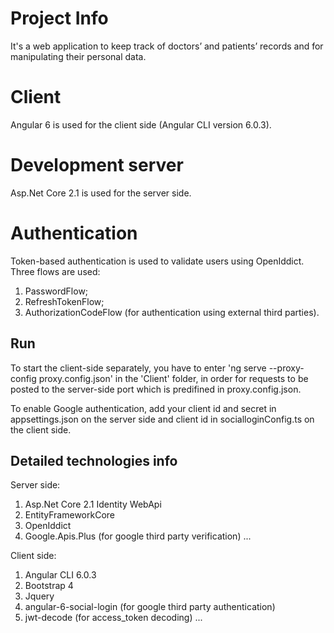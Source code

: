 # Project Info
It's a web application to keep track of doctors’ and patients’ records and for manipulating their personal data.

# Client

Angular 6 is used for the client side (Angular CLI version 6.0.3).

# Development server

Asp.Net Core 2.1 is used for the server side.


# Authentication

Token-based authentication is used to validate users using OpenIddict.
Three flows are used: 
1) PasswordFlow;
2) RefreshTokenFlow;
3) AuthorizationCodeFlow (for authentication using external third parties).

## Run
To start the client-side separately, you have to enter 'ng serve --proxy-config proxy.config.json' in the 'Client' folder, in order for requests to be posted to the server-side port which is predifined in proxy.config.json.

To enable Google authentication, add your client id and secret in appsettings.json on the server side and client id in socialloginConfig.ts on the client side.

## Detailed technologies info

Server side:

1) Asp.Net Core 2.1 Identity WebApi
2) EntityFrameworkCore
3) OpenIddict
4) Google.Apis.Plus (for google third party verification)
...

Client side:

1) Angular CLI 6.0.3
2) Bootstrap 4
3) Jquery
4) angular-6-social-login (for google third party authentication)
5) jwt-decode (for access_token decoding)
...